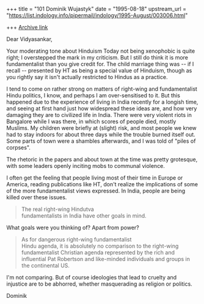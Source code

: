 +++
title = "101 Dominik Wujastyk"
date = "1995-08-18"
upstream_url = "https://list.indology.info/pipermail/indology/1995-August/003006.html"

+++
[Archive link](https://list.indology.info/pipermail/indology/1995-August/003006.html)

Dear Vidyasankar,

Your moderating tone about Hinduism Today not being xenophobic is quite
right; I overstepped the mark in my criticism.  But I still do think it
is more fundamentalist than you give credit for.  The child marriage
thing was -- if I recall -- presented by HT as being a special value of
Hinduism, though as you rightly say it isn't actually restricted to
Hindus as a practice.

I tend to come on rather strong on matters of right-wing and
fundamentalist Hindu politics, I know, and perhaps I am over-sensitised
to it.  But this happened due to the experience of living in India
recently for a longish time, and seeing at first hand just how
widespread these ideas are, and how very damaging they are to civilized
life in India.  There were very violent riots in Bangalore while I was
there, in which scores of people died, mostly Muslims.  My children
were briefly at (slight) risk, and most people we knew had to stay indoors 
for about three days while the trouble burned itself out.  Some parts of
town were a shambles afterwards, and I was told of "piles of corpses".

The rhetoric in the papers and about town at the time was pretty grotesque,
with some leaders openly inciting mobs to communal violence.

I often get the feeling that people living most of their time in Europe
or America, reading publications like HT, don't realize the
implications of some of the more fundamentalist views expressed.  In
India, people are being killed over these issues.

> The real right-wing Hindutva  
> fundamentalists in India have other goals in mind. 

What goals were you thinking of?  Apart from power?

> As for dangerous right-wing fundamentalist  
> Hindu agenda, it is absolutely no comparison to the right-wing  
> fundamentalist Christian agenda represented by the rich and  
> influential Pat Robertson and like-minded individuals and groups in  
> the continental US. 

I'm not comparing.  But of course ideologies that lead to cruelty and 
injustice are to be abhorred, whether masquerading as religion or 
politics.  

Dominik





